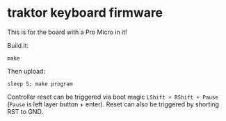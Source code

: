 traktor keyboard firmware
=========================

This is for the board with a Pro Micro in it!

Build it:

    make

Then upload:

    sleep 5; make program

Controller reset can be triggered via boot magic `LShift + RShift + Pause`
(`Pause` is left layer button + enter). Reset can also be triggered by
shorting RST to GND.

